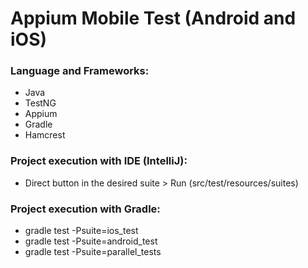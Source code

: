 # Appium Mobile Test (Android and iOS)

### Language and Frameworks:
* Java
* TestNG
* Appium
* Gradle
* Hamcrest

### Project execution with IDE (IntelliJ):
* Direct button in the desired suite > Run (src/test/resources/suites)

### Project execution with Gradle:
* gradle test -Psuite=ios_test
* gradle test -Psuite=android_test
* gradle test -Psuite=parallel_tests